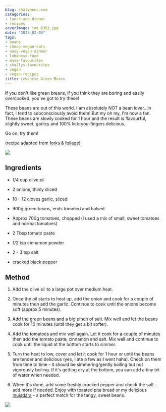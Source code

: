```yaml
---
blog: shalveena.com
categories:
- lunch-and-dinner
- recipes
coverImage: img_8383.jpg
date: "2023-02-03"
tags:
- beans
- cheap-vegan-eats
- easy-vegan-dinner
- lebanese-food
- maxs-favourites
- shallys-favourites
- vegan
- vegan-recipes
title: Lebanese Green Beans
---
```


If you don't like green breans, if you think they are boring and easily overcooked, you've got to try these!

These beans are out of this world. I am absolutely NOT a bean lover...in fact, I tend to subconsciously avoid them! But my oh my, I'm now a fan. These beans are slowly cooked for 1 hour and the result is flavourful, slightly sweet, garlicy and 100% lick-you-fingers delicious.

Go on, try them!

(recipe adapted from [forks & foliage](https://forksandfoliage.com/lebanese-green-beans-loubieh-bi-zeit/#recipe))

![](https://shalveena.files.wordpress.com/2022/12/img_8377.jpeg?w=768)

## Ingredients

- 1/4 cup olive oil

- 2 onions, thinly sliced

- 10 - 12 cloves garlic, sliced

- 900g green beans, ends trimmed and halved

- Approx 700g tomatoes, chopped (I used a mix of small, sweet tomatoes and normal tomatoes)

- 2 Tbsp tomato paste

- 1/2 tsp cinnamon powder

- 2 - 3 tsp salt

- cracked black pepper

## Method

1. Add the olive oil to a large pot over medium heat.

3. Once the oil starts to heat up, add the onion and cook for a couple of minutes then add the garlic. Continue to cook until the onions become soft (approx 5 minutes).

5. Add the green beans and a big pinch of salt. Mix well and let the beans cook for 10 minutes (until they get a bit softer).

7. Add the tomatoes and mix well again. Let it cook for a couple of minutes then add the tomato paste, cinnamon and salt. Mix well and continue to cook until the liquid at the bottom starts to simmer.

9. Turn the heat to low, cover and let it cook for 1 hour or until the beans are tender and delicious (yes, I ate a few as I went haha). Check on them from time to time - it should be simmering/gently boiling but not vigorously boiling. If it's getting dry at the bottom, you can add a tiny bit of water when needed.

11. When it's done, add some freshly cracked pepper and check the salt - add more if needed. Enjoy with toasted pita bread or my delicious [mujadara](https://shalveena.com/2022/12/30/mujadara-lentils-bulgur-pilaf/) - a perfect match for the tangy, sweet beans.

![](https://shalveena.files.wordpress.com/2022/12/img_8385.jpeg?w=768)
